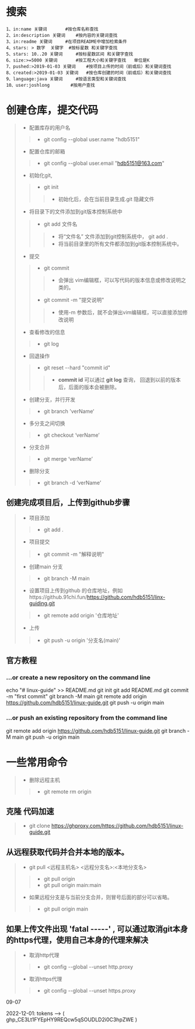 # 搜索
	1、in:name 关键词		#按仓库名称查找
	2、in:description 关键词	#按内容的关键词查找	
	3、in:readme 关键词		#在项目README中增加检索条件
	4、stars: > 数字  关键字	#按标星数 和关键字查找
	5、stars: 10..20 关键词		#按标星数区间 和关键字查找
	6、size:>=5000 关键词		#按工程大小和关键字查找   单位是K
	7、pushed:>2019-01-03 关键词	#按项目上传的时间（前或后）和关键词查找
	8、created:>2019-01-03 关键词	#按仓库创建的时间（前或后）和关键词查找
	9、language:java 关键词		#按语言类型和关键词查找
	10、user:joshlong		#按用户查找


# 创建仓库，提交代码
>* 配置库存的用户名
>>* git config --global user.name "hdb5151"
>* 配置仓库的邮箱
>>* git config --global user.email "hdb5151@163.com"
>* 初始化git, 
>>* git init
>>>* 初始化后，会在当前目录生成.git 隐藏文件
>* 将目录下的文件添加到git版本控制系统中
>>* git add 文件名
>>>* 将“文件名” 文件添加到git控制系统中，
>> git add .
>>>* 将当前目录里的所有文件都添加到git版本控制系统中。
>* 提交
>>* git commit
>>>* 会弹出 vim编辑框，可以写代码的版本信息或修改说明之类的。
>>* git commit -m "提交说明"
>>>* 使用-m 参数后，就不会弹出vim编辑框，可以直接添加修改说明
>* 查看修改的信息
>>* git log
>* 回退操作
>>* git reset --hard "commit id"
>>>* **commit id** 可以通过 **git log** 查询， 回退到以前的版本后，后面的版本会被删除。
>* 创建分支，并行开发
>>* git branch ’verName‘
>* 多分支之间切换
>>* git checkout ‘verName’
>* 分支合并
>>* git merge ‘verName’
>* 删除分支
>>* git branch -d ‘verName’

## 创建完成项目后，上传到github步骤
>* 项目添加
>>* git add .
>* 项目提交
>>* git commit -m "解释说明"
>* 创建main 分支
>>* git branch -M main
>* 设置项目上传到github 的仓库地址，例如https://github.91chi.fun/https://github.com/hdb5151/linx-guiding.git
>>* git remote add origin '仓库地址'
>* 上传
>>* git push -u origin '分支名(main)'

## 官方教程
### …or create a new repository on the command line
echo "# linux-guide" >> README.md
git init
git add README.md
git commit -m "first commit"
git branch -M main
git remote add origin https://github.com/hdb5151/linux-guide.git
git push -u origin main

### …or push an existing repository from the command line
git remote add origin https://github.com/hdb5151/linux-guide.git
git branch -M main
git push -u origin main

# 一些常用命令
>* 删除远程主机
>>* git remote rm origin

## 克隆 代码加速
>* git clone https://ghproxy.com/https://github.com/hdb5151/linux-guide.git

## 从远程获取代码并合并本地的版本。
>* git pull <远程主机名> <远程分支名>:<本地分支名>
>>* git pull origin
>>* git pull origin main:main
>* 如果远程分支是与当前分支合并，则冒号后面的部分可以省略。
>>* git pull origin main

## 如果上传文件出现 'fatal -----' ,	可以通过取消git本身的https代理，使用自己本身的代理来解决
>* 取消http代理
>>* git config --global --unset http.proxy
>* 取消https代理 
>>* git config --global --unset https.proxy  

09-07

2022-12-01: tokens --> ( 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 )